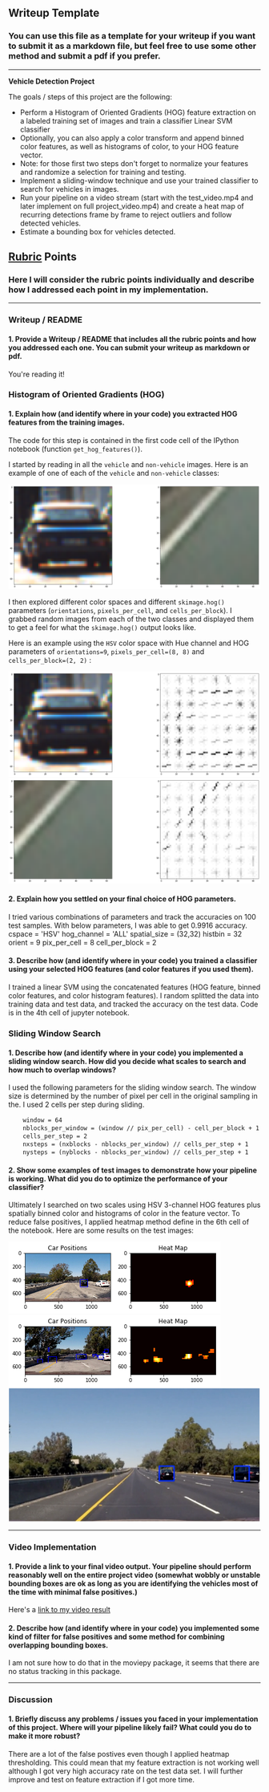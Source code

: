 ## Writeup Template
### You can use this file as a template for your writeup if you want to submit it as a markdown file, but feel free to use some other method and submit a pdf if you prefer.

---

**Vehicle Detection Project**

The goals / steps of this project are the following:

* Perform a Histogram of Oriented Gradients (HOG) feature extraction on a labeled training set of images and train a classifier Linear SVM classifier
* Optionally, you can also apply a color transform and append binned color features, as well as histograms of color, to your HOG feature vector. 
* Note: for those first two steps don't forget to normalize your features and randomize a selection for training and testing.
* Implement a sliding-window technique and use your trained classifier to search for vehicles in images.
* Run your pipeline on a video stream (start with the test_video.mp4 and later implement on full project_video.mp4) and create a heat map of recurring detections frame by frame to reject outliers and follow detected vehicles.
* Estimate a bounding box for vehicles detected.

[//]: # (Image References)
[image1]: ./output_images/image_example.png
[image2]: ./output_images/hog_car.png
[image3]: ./output_images/hog_notcar.png
[image5]: ./output_images/heat_map_example.png
[image6]: ./output_images/heat_map_another_test.png
[image7]: ./output_images/last_frame.png
[video1]: ./project_video_output.mp4

## [Rubric](https://review.udacity.com/#!/rubrics/513/view) Points
### Here I will consider the rubric points individually and describe how I addressed each point in my implementation.  

---
### Writeup / README

#### 1. Provide a Writeup / README that includes all the rubric points and how you addressed each one.  You can submit your writeup as markdown or pdf.   

You're reading it!

### Histogram of Oriented Gradients (HOG)

#### 1. Explain how (and identify where in your code) you extracted HOG features from the training images.

The code for this step is contained in the first code cell of the IPython notebook (function  `get_hog_features()`).  

I started by reading in all the `vehicle` and `non-vehicle` images.  Here is an example of one of each of the `vehicle` and `non-vehicle` classes:

![alt text][image1]

I then explored different color spaces and different `skimage.hog()` parameters (`orientations`, `pixels_per_cell`, and `cells_per_block`).  I grabbed random images from each of the two classes and displayed them to get a feel for what the `skimage.hog()` output looks like.

Here is an example using the `HSV` color space with Hue channel and HOG parameters of `orientations=9`, `pixels_per_cell=(8, 8)` and `cells_per_block=(2, 2)` :


![alt text][image2]
![alt text][image3]

#### 2. Explain how you settled on your final choice of HOG parameters.

I tried various combinations of parameters and track the accuracies on 100 test samples. With below parameters, I was able to get 0.9916 accuracy. 
cspace = 'HSV'
hog_channel = 'ALL'
spatial_size = (32,32)
histbin = 32
orient = 9
pix_per_cell = 8
cell_per_block = 2
 
#### 3. Describe how (and identify where in your code) you trained a classifier using your selected HOG features (and color features if you used them).

I trained a linear SVM using the concatenated features (HOG feature, binned color features, and color histogram features). I random splitted the data into training data and test data, and tracked the accuracy on the test data. Code is in the 4th cell of jupyter notebook. 

### Sliding Window Search

#### 1. Describe how (and identify where in your code) you implemented a sliding window search.  How did you decide what scales to search and how much to overlap windows?

I used the following parameters for the sliding window search. The window size is determined by the number of pixel per cell in the original sampling in the. I used 2 cells per step during sliding.
```
    window = 64
    nblocks_per_window = (window // pix_per_cell) - cell_per_block + 1
    cells_per_step = 2  
    nxsteps = (nxblocks - nblocks_per_window) // cells_per_step + 1
    nysteps = (nyblocks - nblocks_per_window) // cells_per_step + 1
```

#### 2. Show some examples of test images to demonstrate how your pipeline is working.  What did you do to optimize the performance of your classifier?

Ultimately I searched on two scales using HSV 3-channel HOG features plus spatially binned color and histograms of color in the feature vector. To reduce false positives, I applied heatmap method define in the 6th cell of the notebook.  Here are some results on the test images:

![alt text][image5]
![alt text][image6]
![alt text][image7]

---

### Video Implementation

#### 1. Provide a link to your final video output.  Your pipeline should perform reasonably well on the entire project video (somewhat wobbly or unstable bounding boxes are ok as long as you are identifying the vehicles most of the time with minimal false positives.)
Here's a [link to my video result](./project_video_output.mp4)


#### 2. Describe how (and identify where in your code) you implemented some kind of filter for false positives and some method for combining overlapping bounding boxes.
I am not sure how to do that in the moviepy package, it seems that there are no status tracking in this package. 

---

### Discussion

#### 1. Briefly discuss any problems / issues you faced in your implementation of this project.  Where will your pipeline likely fail?  What could you do to make it more robust?

There are a lot of the false postives even though I applied heatmap thresholding. This could mean that my feature extraction is not working well although I got very high accuracy rate on the test data set. I will further improve and test on feature extraction if I got more time. 

